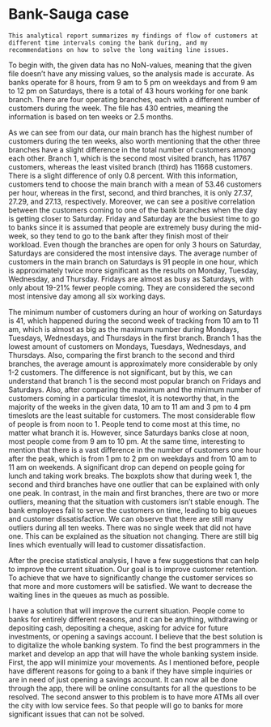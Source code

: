 # Bank-Sauga case
    This analytical report summarizes my findings of flow of customers at different time intervals coming the bank during, and my recommendations on how to solve the long waiting line issues. 

To begin with, the given data has no NoN-values, meaning that the given file doesn’t have any missing values, so the analysis made is accurate. As banks operate for 8 hours, from 9 am to 5 pm on weekdays and from 9 am to 12 pm on Saturdays, there is a total of 43 hours working for one bank branch. There are four operating branches, each with a different number of customers during the week. The file has 430 entries, meaning the information is based on ten weeks or 2.5 months.

As we can see from our data, our main branch has the highest number of customers during the ten weeks, also worth mentioning that the other three branches have a slight difference in the total number of customers among each other. Branch 1, which is the second most visited branch, has 11767 customers, whereas the least visited branch (third) has 11668 customers. There is a slight difference of only 0.8 percent. With this information, customers tend to choose the main branch with a mean of 53.46 customers per hour, whereas in the first, second, and third branches, it is only 27.37, 27.29, and 27.13, respectively. Moreover, we can see a positive correlation between the customers coming to one of the bank branches when the day is getting closer to Saturday. Friday and Saturday are the busiest time to go to banks since it is assumed that people are extremely busy during the mid-week, so they tend to go to the bank after they finish most of their workload. Even though the branches are open for only 3 hours on Saturday, Saturdays are considered the most intensive days. The average number of customers in the main branch on Saturdays is 91 people in one hour, which is approximately twice more significant as the results on Monday, Tuesday, Wednesday, and Thursday. Fridays are almost as busy as Saturdays, with only about 19-21% fewer people coming. They are considered the second most intensive day among all six working days. 

The minimum number of customers during an hour of working on Saturdays is 41, which happened during the second week of tracking from 10 am to 11 am, which is almost as big as the maximum number during Mondays, Tuesdays, Wednesdays, and Thursdays in the first branch. Branch 1 has the lowest amount of customers on Mondays, Tuesdays, Wednesdays, and Thursdays. Also, comparing the first branch to the second and third branches, the average amount is approximately more considerable by only 1-2 customers. The difference is not significant, but by this, we can understand that branch 1 is the second most popular branch on Fridays and Saturdays. Also, after comparing the maximum and the minimum number of customers coming in a particular timeslot, it is noteworthy that, in the majority of the weeks in the given data, 10 am to 11 am and 3 pm to 4 pm timeslots are the least suitable for customers. 
The most considerable flow of people is from noon to 1. People tend to come most at this time, no matter what branch it is. However, since Saturdays banks close at noon, most people come from 9 am to 10 pm. At the same time, interesting to mention that there is a vast difference in the number of customers one hour after the peak, which is from 1 pm to 2 pm on weekdays and from 10 am to 11 am on weekends. A significant drop can depend on people going for lunch and taking work breaks. The boxplots show that during week 1, the second and third branches have one outlier that can be explained with only one peak. In contrast, in the main and first branches, there are two or more outliers, meaning that the situation with customers isn’t stable enough. The bank employees fail to serve the customers on time, leading to big queues and customer dissatisfaction. We can observe that there are still many outliers during all ten weeks. There was no single week that did not have one. This can be explained as the situation not changing. There are still big lines which eventually will lead to customer dissatisfaction.

After the precise statistical analysis, I have a few suggestions that can help to improve the current situation. Our goal is to improve customer retention. To achieve that we have to significantly change the customer services so that more and more customers will be satisfied. We want to decrease the waiting lines in the queues as much as possible. 

I have a solution that will improve the current situation. People come to banks for entirely different reasons, and it can be anything, withdrawing or depositing cash, depositing a cheque, asking for advice for future investments, or opening a savings account. I believe that the best solution is to digitalize the whole banking system. To find the best programmers in the market and develop an app that will have the whole banking system inside. First, the app will minimize your movements. As I mentioned before, people have different reasons for going to a bank if they have simple inquiries or are in need of just opening a savings account. It can now all be done through the app, there will be online consultants for all the questions to be resolved. The second answer to this problem is to have more ATMs all over the city with low service fees. So that people will go to banks for more significant issues that can not be solved. 
